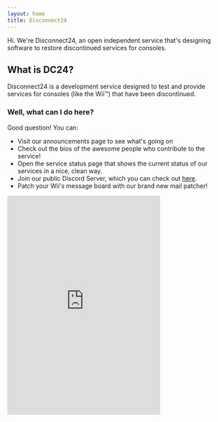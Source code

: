```yaml
---
layout: home
title: Disconnect24
---
```

Hi. We're Disconnect24, an open independent service that's designing software to restore discontinued services for consoles.

## What is DC24?
Disconnect24 is a development service designed to test and provide services for consoles (like the Wii™) that have been discontinued.

### Well, what can I do here?

Good question! You can:

- Visit our announcements page to see what's going on
- Check out the bios of the awesome people who contribute to the service!
- Open the service status page that shows the current status of our services in a nice, clean way.
- Join our public Discord Server, which you can check out <a href="https://discord.gg/2BvqG9S"> here</a>.
- Patch your Wii's message board with our brand new mail patcher!

<iframe src="https://discordapp.com/widget?id=397593815755522068&theme=dark" width="350" height="500" allowtransparency="true" frameborder="0"></iframe>
